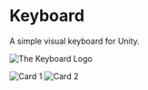 # Keyboard
 A simple visual keyboard for Unity.


![The Keyboard Logo](https://i.imgur.com/hSVClx1.png "Logo")

![Card 1](https://i.imgur.com/C6q820U.png "Card 1")
![Card 2](https://i.imgur.com/SCkv8wO.png "Card 2")